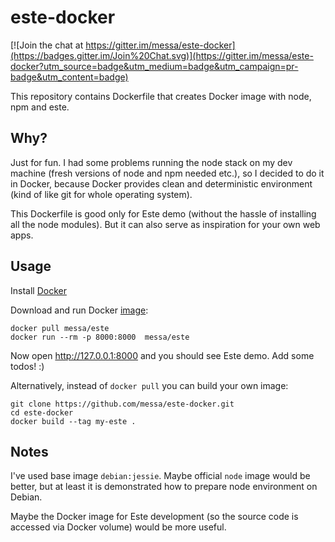 este-docker
===========

[![Join the chat at https://gitter.im/messa/este-docker](https://badges.gitter.im/Join%20Chat.svg)](https://gitter.im/messa/este-docker?utm_source=badge&utm_medium=badge&utm_campaign=pr-badge&utm_content=badge)

This repository contains Dockerfile that creates Docker image with node, npm and este.

Why?
----

Just for fun. I had some problems running the node stack on my dev machine (fresh versions of node and npm needed etc.), so I decided to do it in Docker, because Docker provides clean and deterministic environment (kind of like git for whole operating system).

This Dockerfile is good only for Este demo (without the hassle of installing all the node modules). But it can also serve as inspiration for your own web apps.

Usage
----

Install [Docker](https://www.docker.com/)

Download and run Docker [image](https://hub.docker.com/r/messa/este/):

    docker pull messa/este
    docker run --rm -p 8000:8000  messa/este

Now open http://127.0.0.1:8000 and you should see Este demo. Add some todos! :)

Alternatively, instead of `docker pull` you can build your own image:

    git clone https://github.com/messa/este-docker.git
    cd este-docker
    docker build --tag my-este .


Notes
-----

I've used base image `debian:jessie`. Maybe official `node` image would be better, but at least it is demonstrated how to prepare node environment on Debian.

Maybe the Docker image for Este development (so the source code is accessed via Docker volume) would be more useful.
